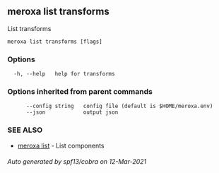 ## meroxa list transforms

List transforms

```
meroxa list transforms [flags]
```

### Options

```
  -h, --help   help for transforms
```

### Options inherited from parent commands

```
      --config string   config file (default is $HOME/meroxa.env)
      --json            output json
```

### SEE ALSO

* [meroxa list](meroxa_list.md)	 - List components

###### Auto generated by spf13/cobra on 12-Mar-2021
